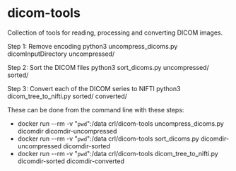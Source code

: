 # dicom-tools
Collection of tools for reading, processing and converting DICOM images.

Step 1: Remove encoding
python3 uncompress_dicoms.py dicomInputDirectory uncompressed/

Step 2: Sort the DICOM files
python3 sort_dicoms.py  uncompressed/ sorted/

Step 3: Convert each of the DICOM series to NIFTI
python3 dicom_tree_to_nifti.py sorted/ converted/

These can be done from the command line with these steps:

* docker run --rm -v "`pwd`":/data crl/dicom-tools uncompress_dicoms.py dicomdir dicomdir-uncompressed
* docker run --rm -v "`pwd`":/data crl/dicom-tools sort_dicoms.py dicomdir-uncompressed dicomdir-sorted
* docker run --rm -v "`pwd`":/data crl/dicom-tools dicom_tree_to_nifti.py dicomdir-sorted dicomdir-converted
